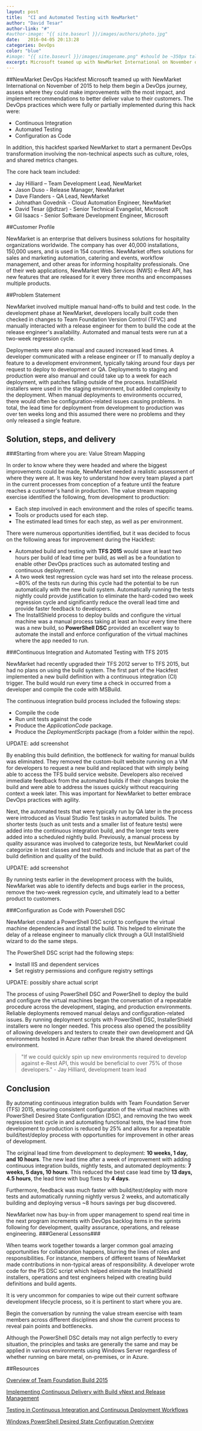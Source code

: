 ```yaml
---
layout: post
title:  "CI and Automated Testing with NewMarket"
author: "David Tesar"
author-link: "#"
#author-image: "{{ site.baseurl }}/images/authors/photo.jpg"
date:   2016-04-05 20:13:28
categories: DevOps
color: "blue"
#image: "{{ site.baseurl }}/images/imagename.png" #should be ~350px tall
excerpt: Microsoft teamed up with NewMarket International on November of 2015 to help them begin a DevOps journey, assess where they could make improvements with the most impact, and implement recommendations to better deliver value to their customers.
---
```

##NewMarket DevOps Hackfest
Microsoft teamed up with NewMarket International on November of 2015 to help them begin a DevOps journey, assess where they could make improvements with the most impact, and implement recommendations to better deliver value to their customers.  The DevOps practices which were fully or partially implemented during this hack were:

- Continuous Integration
- Automated Testing
- Configuration as Code

In addition, this hackfest sparked NewMarket to start a permanent DevOps transformation involving the non-technical aspects such as culture, roles, and shared metrics changes.

The core hack team included:

- Jay Hilliard – Team Development Lead, NewMarket
- Jason Duso - Release Manager, NewMarket
- Dave Flanders - QA Lead, NewMarket
- Johnathan Govednik - Cloud Automation Engineer, NewMarket
- David Tesar (@dtzar) - Senior Technical Evangelist, Microsoft
- Gil Isaacs - Senior Software Development Engineer, Microsoft

##Customer Profile

NewMarket is an enterprise that delivers business solutions for hospitality organizations worldwide.  The company has over 40,000 installations, 150,000 users, and is used in 154 countries. NewMarket offers solutions for sales and marketing automation, catering and events, workflow management, and other areas for informing hospitality professionals. One of their web applications, NewMarket Web Services (NWS) e-Rest API, has new features that are released for it every three months and encompasses multiple products.

##Problem Statement

NewMarket involved multiple manual hand-offs to build and test code. In the development phase at NewMarket, developers locally built code then checked in changes to Team Foundation Version Control (TFVC) and manually interacted with a release engineer for them to build the code at the release engineer's availability. Automated and manual tests were run at a two-week regression cycle. 

Deployments were also manual and caused increased lead times. A developer communicated with a release engineer or IT to manually deploy a feature to a development environment, typically taking around four days per request to deploy to development or QA. Deployments to staging and production were also manual and could take up to a week for each deployment, with patches falling outside of the process. InstallShield installers were used in the staging environment, but added complexity to the deployment. When manual deployments to environments occurred, there would often be configuration-related issues causing problems. In total, the lead time for deployment from development to production was over ten weeks long and this assumed there were no problems and they only released a single feature.

## Solution, steps, and delivery ##

###Starting from where you are: Value Stream Mapping

In order to know where they were headed and where the biggest improvements could be made, NewMarket needed a realistic assessment of where they were at. It was key to understand how every team played a part in the current processes from conception of a feature until the feature reaches a customer's hand in production. The value stream mapping exercise identified the following, from development to production: 

- Each step involved in each environment and the roles of specific teams.
- Tools or products used for each step.
- The estimated lead times for each step, as well as per environment.

There were numerous opportunities identified, but it was decided to focus on the following areas for improvement during the Hackfest: 

- Automated build and testing with **TFS 2015** would save at least two hours per build of lead time per build, as well as be a foundation to enable other DevOps practices such as automated testing and continuous deployment.
- A two week test regression cycle was hard set into the release process. ~80% of the tests run during this cycle had the potential to be run automatically with the new build system.  Automatically running the tests nightly could provide justification to eliminate the hard-coded two week regression cycle and significantly reduce the overall lead time and provide faster feedback to developers.
- The InstallShield process to deploy builds and configure the virtual machine was a manual process taking at least an hour every time there was a new build, so **PowerShell DSC** provided an excellent way to automate the install and enforce configuration of the virtual machines where the app needed to run. 

###Continuous Integration and Automated Testing with TFS 2015

NewMarket had recently upgraded their TFS 2012 server to TFS 2015, but had no plans on using the build system.
The first part of the Hackfest implemented a new build definition with a continuous integration (CI) trigger. The build would run every time a check in occurred from a developer and compile the code with MSBuild.

The continuous integration build process included the following steps: 

- Compile the code
- Run unit tests against the code
- Produce the *ApplicationCode* package.
- Produce the *DeploymentScripts* package (from a folder within the repo).

UPDATE: add screenshot

By enabling this build definition, the bottleneck for waiting for manual builds was eliminated. They removed the custom-built website running on a VM for developers to request a new build and replaced that with simply being able to access the TFS build service website.  Developers also received immediate feedback from the automated builds if their changes broke the build and were able to address the issues quickly without reacquiring context a week later. This was important for NewMarket to better embrace DevOps practices with agility.  

Next, the automated tests that were typically run by QA later in the process were introduced as Visual Studio Test tasks in automated builds. The shorter tests (such as unit tests and a smaller list of feature tests) were added into the continuous integration build, and the longer tests were added into a scheduled nightly build. Previously, a manual process by quality assurance was involved to categorize tests, but NewMarket could categorize in test classes and test methods and include that as part of the build definition and quality of the build. 

UPDATE: add screenshot

By running tests earlier in the development process with the builds, NewMarket was able to identify defects and bugs earlier in the process, remove the two-week regression cycle, and ultimately lead to a better product to customers. 

###Configuration as Code with Powershell DSC

NewMarket created a PowerShell DSC script to configure the virtual machine dependencies and install the build. This helped to eliminate the delay of a release engineer to manually click through a GUI InstallShield wizard to do the same steps.

The PowerShell DSC script had the following steps: 

- Install IIS and dependent services
- Set registry permissions and configure registry settings

UPDATE: possibly share actual script

The process of using PowerShell DSC and PowerShell to deploy the build and configure the virtual machines began the conversation of a repeatable procedure across the development, staging, and production environments. Reliable deployments removed manual delays and configuration-related issues. By running deployment scripts with PowerShell DSC, InstallerShield installers were no longer needed. This process also opened the possibility of allowing developers and testers to create their own development and QA environments hosted in Azure rather than break the shared development environment. 

> "If we could quickly spin up new environments required to develop against e-Rest API, this would be beneficial to over 75% of those developers." - Jay Hilliard, development team lead

## Conclusion ##
By automating continuous integration builds with Team Foundation Server (TFS) 2015, ensuring consistent configuration of the virtual machines with PowerShell Desired State Configuration (DSC), and removing the two week regression test cycle in and automating functional tests, the lead time from development to production is reduced by 25% and allows for a repeatable build/test/deploy process with opportunities for improvement in other areas of development.

The original lead time from development to deployment: **10 weeks, 1 day, and 10 hours**. The new lead time after a week of improvement with adding continuous integration builds, nightly tests, and automated deployments: **7 weeks, 5 days, 10 hours**. This reduced the best case lead time by **13 days, 4.5 hours**, the lead time with bug fixes by **4 days**.

Furthermore, feedback was much faster with build/test/deploy with more tests and automatically running nightly versus 2 weeks, and automatically building and deploying versus ~8 hours savings per bug discovered.

NewMarket now has buy-in from upper management to spend real time in the next program increments with DevOps backlog items in the sprints following for development, quality assurance, operations, and release engineering. 
###General Lessons###

When teams work together towards a larger common goal amazing opportunities for collaboration happens, blurring the lines of roles and responsibilities.  For instance, members of different teams of NewMarket made contributions in non-typical areas of responsibility.  A developer wrote code for the PS DSC script which helped eliminate the InstallShield installers, operations and test engineers helped with creating build definitions and build agents.

It is very uncommon for companies to wipe out their current software development lifecycle process, so it is pertinent to start where you are. 

Begin the conversation by running the value stream exercise with team members across different disciplines and show the current process to reveal pain points and bottlenecks. 

Although the PowerShell DSC details may not align perfectly to every situation, the principles and tasks are generally the same and may be applied in various environments using Windows Server regardless of whether running on bare metal, on-premises, or in Azure.

##Resources

[Overview of Team Foundation Build 2015 ](https://msdn.microsoft.com/en-us/library/vs/alm/build/feature-overview)

[Implementing Continuous Delivery with Build vNext and Release Management](http://blogs.msdn.com/b/charles_sterling/archive/2015/06/22/ci-and-cd-hands-on-lab.aspx)

[Testing in Continuous Integration and Continuous Deployment Workflows](https://blogs.msdn.microsoft.com/visualstudioalm/2015/05/29/testing-in-continuous-integration-and-continuous-deployment-workflows/)

[Windows PowerShell Desired State Configuration Overview](https://msdn.microsoft.com/en-us/powershell/dsc/overview)
